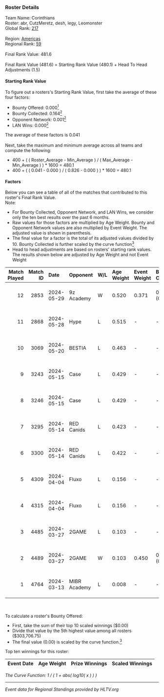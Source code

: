### Roster Details<br />
Team Name: Corinthians<br />
Roster: abr, CutzMeretz, desh, legy, Leomonster<br />
Global Rank: [217](../../standings_global_2024_09_08.md)<br />
<br />
Region: [Americas]( ../../standings_americas_2024_09_08.md)<br />
Regional Rank: [59]( ../../standings_americas_2024_09_08.md)<br />
<br />
Final Rank Value:  481.6<br />
<br />
Final Rank Value (481.6) = Starting Rank Value (480.1) + Head To Head Adjustments (1.5)<br />

#### Starting Rank Value<br />
To figure out a rosters's Starting Rank Value, first take the average of these four factors:<br />
- Bounty Offered: 0.000[<sup>1</sup>](#table2)
- Bounty Collected: 0.164[<sup>2</sup>](#table1)
- Opponent Network: 0.001[<sup>2</sup>](#table1)
- LAN Wins: 0.000[<sup>2</sup>](#table1)

The average of these factors is 0.041<br />
<br />
Next, take the maximum and minimum average across all teams and compute the following:<br />
- 400 + ( ( Roster_Average - Min_Average ) / ( Max_Average - Min_Average ) ) * 1600 = 480.1
- 400 + ( ( 0.041 - 0.000 ) / ( 0.826 - 0.000 ) ) * 1600 = 480.1


#### Factors<br />
Below you can see a table of all of the matches that contributed to this roster's Final Rank Value.<br />
Note:<br />

- For Bounty Collected, Opponent Network, and LAN Wins, we consider only the ten best results over the past 6 months.
- Raw values for those factors are multiplied by Age Weight. Bounty and Opponent Network values are also multiplied by Event Weight. The adjusted value is shown in parenthesis.
- The final value for a factor is the total of its adjusted values divided by 10. Bounty Collected is further scaled by the curve function[<sup>3</sup>](#curveFunction)
- Head to head adjustments are based on rosters' starting rank values. The results shown below are adjusted by Age Weight and not Event Weight
<span id="table1"></span><br />


| Match Played | Match ID | Date       | Opponent     | W/L | Age Weight | Event Weight | Bounty Collected | Opponent Network | LAN Wins  | H2H Adj. | Roster                                  |
| -: | -: | :- | :- | :- | :- | :- | :- | :- | :- | -: | :- |
|           12 |     2853 | 2024-05-29 | 9z Academy   | W   | 0.520      | 0.371        | 0.000 (0.000)    | 0.058 (0.011)    | 0 (0.000) |     8.84 | abr, CutzMeretz, desh, legy, Leomonster |
|           11 |     2868 | 2024-05-28 | Hype         | L   | 0.515      | -            | -                | -                | -         |    -1.89 | abr, CutzMeretz, desh, legy, Leomonster |
|           10 |     3069 | 2024-05-20 | BESTIA       | L   | 0.463      | -            | -                | -                | -         |    -0.94 | abr, CutzMeretz, desh, legy, Leomonster |
|            9 |     3243 | 2024-05-15 | Case         | L   | 0.429      | -            | -                | -                | -         |    -1.05 | abr, CutzMeretz, desh, legy, Leomonster |
|            8 |     3246 | 2024-05-15 | Case         | L   | 0.429      | -            | -                | -                | -         |    -1.06 | abr, CutzMeretz, desh, legy, Leomonster |
|            7 |     3295 | 2024-05-14 | RED Canids   | L   | 0.423      | -            | -                | -                | -         |    -0.69 | abr, CutzMeretz, desh, legy, Leomonster |
|            6 |     3300 | 2024-05-14 | RED Canids   | L   | 0.422      | -            | -                | -                | -         |    -0.69 | abr, CutzMeretz, desh, legy, Leomonster |
|            5 |     4309 | 2024-04-04 | Fluxo        | L   | 0.156      | -            | -                | -                | -         |    -0.97 | abr, CutzMeretz, desh, legy, Leomonster |
|            4 |     4315 | 2024-04-04 | Fluxo        | L   | 0.156      | -            | -                | -                | -         |    -0.98 | abr, CutzMeretz, desh, legy, Leomonster |
|            3 |     4485 | 2024-03-27 | 2GAME        | L   | 0.103      | -            | -                | -                | -         |    -1.06 | abr, CutzMeretz, desh, legy, Leomonster |
|            2 |     4489 | 2024-03-27 | 2GAME        | W   | 0.103      | 0.450        | 0.002 (0.000)    | 0.012 (0.001)    | 0 (0.000) |     2.19 | abr, CutzMeretz, desh, legy, Leomonster |
|            1 |     4764 | 2024-03-13 | MIBR Academy | L   | 0.008      | -            | -                | -                | -         |    -0.16 | abr, CutzMeretz, desh, legy, Leomonster |

<br />
<span id="table2"></span><br />
To calculate a roster's Bounty Offered:<br />

- First, take the sum of their top 10 scaled winnings ($0.00)
- Divide that value by the 5th highest value among all rosters ($303,706.75)
- The final value (0.00) is scaled by the curve function.[<sup>3</sup>](#curveFunction)

Top ten winnings for this roster:<br />

| Event Date | Age Weight | Prize Winnings | Scaled Winnings |
| :- | -: | :- | :- |


<span id="curveFunction"></span>_The Curve Function: 1 / ( 1 + abs( log10( x ) ) )_<br />

---
_Event data for Regional Standings provided by HLTV.org_<br />
